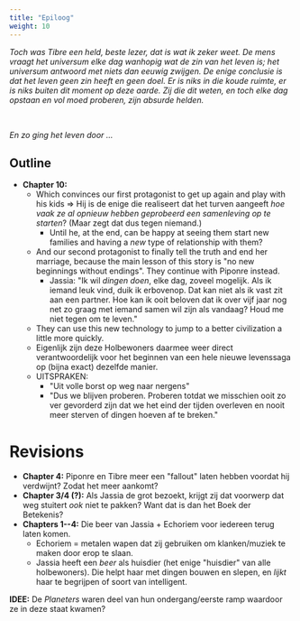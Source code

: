```yaml
---
title: "Epiloog"
weight: 10
---
```




_Toch was Tibre een held, beste lezer, dat is wat ik zeker weet. De mens vraagt het universum elke dag wanhopig wat de zin van het leven is; het universum antwoord met niets dan eeuwig zwijgen. De enige conclusie is dat het leven geen zin heeft en geen doel. Er is niks in die koude ruimte, er is niks buiten dit moment op deze aarde. Zij die dit weten, en toch elke dag opstaan en vol moed proberen, zijn absurde helden._

&nbsp;

_En zo ging het leven door ..._






## Outline

* **Chapter 10:**
	* Which convinces our first protagonist to get up again and play with his kids => Hij is de enige die realiseert dat het turven aangeeft _hoe vaak ze al opnieuw hebben geprobeerd een samenleving op te starten_? (Maar zegt dat dus tegen niemand.)
		* Until he, at the end, can be happy at seeing them start new families and having a _new_ type of relationship with them?
	* And our second protagonist to finally tell the truth and end her marriage, because the main lesson of this story is "no new beginnings without endings". They continue with Piponre instead.
		* Jassia: "Ik wil _dingen doen_, elke dag, zoveel mogelijk. Als ik iemand leuk vind, duik ik erbovenop. Dat kan niet als ik vast zit aan een partner. Hoe kan ik ooit beloven dat ik over vijf jaar nog net zo graag met iemand samen wil zijn als vandaag? Houd me niet tegen om te leven."
	* They can use this new technology to jump to a better civilization a little more quickly.
	* Eigenlijk zijn deze Holbewoners daarmee weer direct verantwoordelijk voor het beginnen van een hele nieuwe levenssaga op (bijna exact) dezelfde manier. 
	* UITSPRAKEN:
		* "Uit volle borst op weg naar nergens"
		* "Dus we blijven proberen. Proberen totdat we misschien ooit zo ver gevorderd zijn dat we het eind der tijden overleven en nooit meer sterven of dingen hoeven af te breken."

# Revisions

* **Chapter 4:** Piponre en Tibre meer een "fallout" laten hebben voordat hij verdwijnt? Zodat het meer aankomt?
* **Chapter 3/4 (?):** Als Jassia de grot bezoekt, krijgt zij dat voorwerp dat weg stuitert _ook_ niet te pakken? Want dat is dan het Boek der Betekenis?
* **Chapters 1--4:** Die beer van Jassia + Echoriem voor iedereen terug laten komen.
	* Echoriem = metalen wapen dat zij gebruiken om klanken/muziek te maken door erop te slaan.
	* Jassia heeft een _beer_ als huisdier (het enige "huisdier" van alle holbewoners). Die helpt haar met dingen bouwen en slepen, en _lijkt_ haar te begrijpen of soort van intelligent. 

**IDEE:** De *Planeters* waren deel van hun ondergang/eerste ramp waardoor ze in deze staat kwamen?